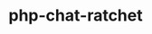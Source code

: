 # php-chat-ratchet

<!-- Resources=>
refrence video : https://www.youtube.com/playlist?list=PLCakfctNSHkErzd6KgnMrm6nY7hg5TUAm
refrence code : https://github.com/durgesh-sahani/chatroom-php-mysql-ratchet -->